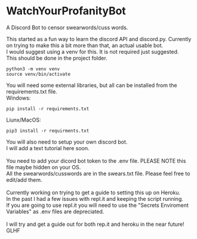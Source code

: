 # WatchYourProfanityBot
A Discord Bot to censor swearwords/cuss words.

This started as a fun way to learn the discord API and discord.py.
Currently on trying to make this a bit more than that, an actual usable bot.
<br>
I would suggest using a venv for this. It is not required just suggested.<br>
This should be done in the project folder.
```
python3 -m venv venv
source venv/bin/activate
```
You will need some external libraries, but all can be installed from the requirements.txt file.<br>
Windows:
```
pip install -r requirements.txt
```
Liunx/MacOS:

```
pip3 install -r requirments.txt
```

You will also need to setup your own discord bot.<br>
I will add a text tutorial here soon.
<br>
<br>
You need to add your dicord bot token to the .env file. PLEASE NOTE this file maybe hidden on your OS.
<br>
All the swearwords/cusswords are in the swears.txt file. Please feel free to edit/add them.
<br>
<br>
Currently working on trying to get a guide to setting this up on Heroku.<br>
In the past I had a few issues with repl.it and keeping the script running.<br>
If you are going to use repl.it you will need to use the "Secrets Enviroment Variables" as .env files are depreciated.
<br>
<br>
I will try and get a guide out for both rep.it and heroku in the near future! GLHF
